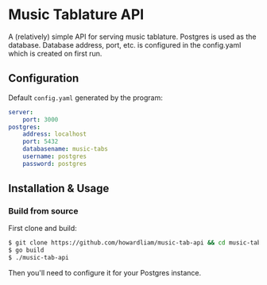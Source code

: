 # Music Tablature API
A (relatively) simple API for serving music tablature.
Postgres is used as the database.
Database address, port, etc. is configured in the config.yaml 
which is created on first run.

## Configuration
Default `config.yaml` generated by the program:
```yaml
server:
    port: 3000
postgres:
    address: localhost
    port: 5432
    databasename: music-tabs
    username: postgres
    password: postgres
```

## Installation & Usage
### Build from source
First clone and build:
```bash
$ git clone https://github.com/howardliam/music-tab-api && cd music-tab-api
$ go build
$ ./music-tab-api
```
Then you'll need to configure it for your Postgres instance.